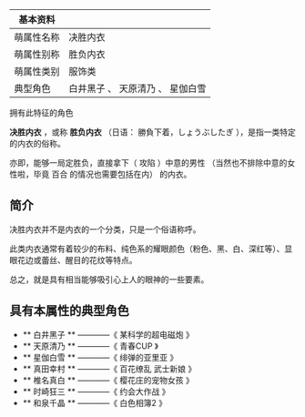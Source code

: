 |  **基本资料**  ||
|---|---|
|萌属性名称  |  决胜内衣   |
|萌属性别称  |  胜负内衣   |
|萌属性类别  |  服饰类   |
|典型角色  |  白井黑子  、  天原清乃  、  星伽白雪   |
拥有此特征的角色  
  
**决胜内衣** ，或称 **胜负内衣** （日语：  勝負下着，しょうぶしたぎ  ），是指一类特定的内衣的俗称。

亦即，能够一局定胜负，直接拿下（  攻陷  ）中意的男性  （当然也不排除中意的女性啦，毕竟  百合  的情况也需要包括在内）  的内衣。

##  简介

决胜内衣并不是内衣的一个分类，只是一个俗语称呼。

此类内衣通常有着较少的布料、纯色系的耀眼颜色（粉色、黑、白、深红等）、显眼花边或蕾丝、醒目的花纹等特点。

总之，就是具有相当能够吸引心上人的眼神的一些要素。

##  具有本属性的典型角色

  * ** 白井黑子  ** ————《  某科学的超电磁炮  》 
  * ** 天原清乃  ** ————《  青春CUP  》 
  * ** 星伽白雪  ** ————《  绯弹的亚里亚  》 
  * ** 真田幸村  ** ————《  百花缭乱 武士新娘  》 
  * ** 椎名真白  ** ————《  樱花庄的宠物女孩  》 
  * ** 时崎狂三  ** ————《  约会大作战  》 
  * ** 和泉千晶  ** ————《  白色相簿2  》 

